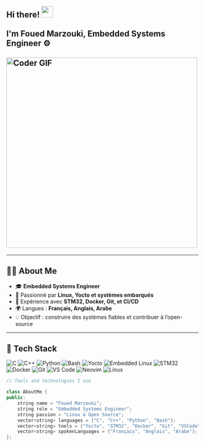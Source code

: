 <h2 align="left">
 <abc>
  <br>Hi there! <img src="https://user-images.githubusercontent.com/42378118/110234147-e3259600-7f4e-11eb-95be-0c4047144dea.gif" width="30"><br>
  <br> I'm Foued Marzouki, Embedded Systems Engineer ⚙️<br>
  <br>
    <img src="https://media.giphy.com/media/SWoSkN6DxTszqIKEqv/giphy.gif" alt="Coder GIF" width="500">
 </abc>
</h2> 

---

## 👨‍💻 About Me  
- 🎓 **Embedded Systems Engineer**  
- 🐧 Passionné par **Linux, Yocto et systèmes embarqués**  
- 🔧 Expérience avec **STM32, Docker, Git, et CI/CD**  
- 🌍 Langues : **Français, Anglais, Arabe**  
- 💡 Objectif : construire des systèmes fiables et contribuer à l’open-source  

---

## 🚀 Tech Stack  

![C](https://img.shields.io/badge/C-00599C?style=flat&logo=c&logoColor=white)
![C++](https://img.shields.io/badge/C%2B%2B-00599C?style=flat&logo=c%2B%2B&logoColor=white)
![Python](https://img.shields.io/badge/Python-FFD43B?style=flat&logo=python&logoColor=darkgreen)
![Bash](https://img.shields.io/badge/GNU%20Bash-4EAA25?style=flat&logo=GNU%20Bash&logoColor=white)
![Yocto](https://img.shields.io/badge/Yocto%20Project-000000?style=flat&logo=yocto&logoColor=white)
![Embedded Linux](https://img.shields.io/badge/Embedded_Linux-grey?style=flat&logo=linux&logoColor=black)
![STM32](https://img.shields.io/badge/STM32-03234B?style=flat&logo=stmicroelectronics&logoColor=white)
![Docker](https://img.shields.io/badge/Docker-2496ED?style=flat&logo=docker&logoColor=white)
![Git](https://img.shields.io/badge/Git-E44C30?style=flat&logo=git&logoColor=white)
![VS Code](https://img.shields.io/badge/VSCode-0078D4?style=flat&logo=visual-studio-code&logoColor=white)
![Neovim](https://img.shields.io/badge/NeoVim-%2357A143.svg?&style=flat&logo=neovim&logoColor=white)
![Linux](https://img.shields.io/badge/Linux-FCC624?style=flat&logo=linux&logoColor=black)

```cpp
// Tools and technologies I use

class AboutMe {
public:
    string name = "Foued Marzouki";
    string role = "Embedded Systems Engineer";
    string passion = "Linux & Open Source";
    vector<string> languages = {"C", "C++", "Python", "Bash"};
    vector<string> tools = {"Yocto", "STM32", "Docker", "Git", "VSCode", "Neovim"};
    vector<string> spokenLanguages = {"Français", "Anglais", "Arabe"};
};
